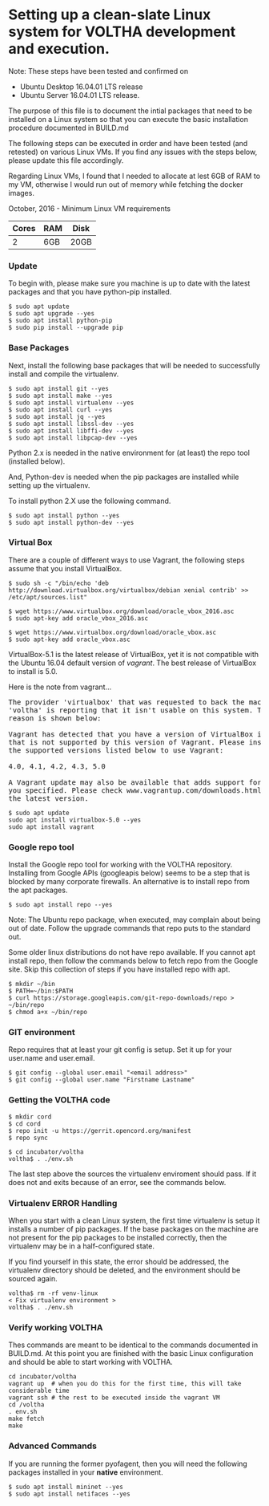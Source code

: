 # Setting up a clean-slate Linux system for VOLTHA development and execution.

Note: These steps have been tested and confirmed on
 * Ubuntu Desktop 16.04.01 LTS release
 * Ubuntu Server 16.04.01 LTS release.

The purpose of this file is to document the intial packages that need
to be installed on a Linux system so that you can execute the basic
installation procedure documented in BUILD.md

The following steps can be executed in order and have been tested (and
retested) on various Linux VMs. If you find any issues with the steps
below, please update this file accordingly.

Regarding Linux VMs, I found that I needed to allocate at lest 6GB of
RAM to my VM, otherwise I would run out of memory while fetching the
docker images.

October, 2016 - Minimum Linux VM requirements

| Cores | RAM | Disk |
|-------|-----|------|
| 2     | 6GB | 20GB |

### Update 

To begin with, please make sure you machine is up to date with the
latest packages and that you have python-pip installed.

```
$ sudo apt update
$ sudo apt upgrade --yes
$ sudo apt install python-pip
$ sudo pip install --upgrade pip
```

### Base Packages

Next, install the following base packages that will be needed to
successfully install and compile the virtualenv.

```
$ sudo apt install git --yes
$ sudo apt install make --yes
$ sudo apt install virtualenv --yes
$ sudo apt install curl --yes
$ sudo apt install jq --yes
$ sudo apt install libssl-dev --yes
$ sudo apt install libffi-dev --yes
$ sudo apt install libpcap-dev --yes
```

Python 2.x is needed in the native environment for (at least) the repo
tool (installed below). 

And, Python-dev is needed when the pip packages are installed while
setting up the virtualenv.

To install python 2.X use the following command.

```
$ sudo apt install python --yes
$ sudo apt install python-dev --yes
```

### Virtual Box

There are a couple of different ways to use Vagrant, the following
steps assume that you install VirtualBox.

```
$ sudo sh -c "/bin/echo 'deb http://download.virtualbox.org/virtualbox/debian xenial contrib' >> /etc/apt/sources.list"
```

```
$ wget https://www.virtualbox.org/download/oracle_vbox_2016.asc
$ sudo apt-key add oracle_vbox_2016.asc
```

```
$ wget https://www.virtualbox.org/download/oracle_vbox.asc
$ sudo apt-key add oracle_vbox.asc
```

VirtualBox-5.1 is the latest release of VirtualBox, yet it is not
compatible with the Ubuntu 16.04 default version of *vagrant*.  The best
release of VirtualBox to install is 5.0. 

Here is the note from vagrant...

<pre>
The provider 'virtualbox' that was requested to back the machine
'voltha' is reporting that it isn't usable on this system. The
reason is shown below:

Vagrant has detected that you have a version of VirtualBox installed
that is not supported by this version of Vagrant. Please install one of
the supported versions listed below to use Vagrant:

4.0, 4.1, 4.2, 4.3, 5.0

A Vagrant update may also be available that adds support for the version
you specified. Please check www.vagrantup.com/downloads.html to download
the latest version.
</pre>

```
$ sudo apt update 
sudo apt install virtualbox-5.0 --yes
sudo apt install vagrant
```

### Google repo tool

Install the Google repo tool for working with the VOLTHA repository.
Installing from Google APIs (googleapis below) seems to be a step that
is blocked by many corporate firewalls.  An alternative is to install
repo from the apt packages.

```
$ sudo apt install repo --yes
```

Note: The Ubuntu repo package, when executed, may complain about being
out of date.  Follow the upgrade commands that repo puts to the
standard out.

Some older linux distributions do not have repo available.  If you
cannot apt install repo, then follow the commands below to fetch repo
from the Google site.  Skip this collection of steps if you have
installed repo with apt.  

``` 
$ mkdir ~/bin 
$ PATH=~/bin:$PATH 
$ curl https://storage.googleapis.com/git-repo-downloads/repo > ~/bin/repo 
$ chmod a+x ~/bin/repo 
```

### GIT environment

Repo requires that at least your git config is setup.  Set it up for
your user.name and user.email.

```
$ git config --global user.email "<email address>"
$ git config --global user.name "Firstname Lastname"
```

### Getting the VOLTHA code

```
$ mkdir cord
$ cd cord
$ repo init -u https://gerrit.opencord.org/manifest
$ repo sync 
```

```
$ cd incubator/voltha
voltha$ . ./env.sh
```

The last step above the sources the virtualenv enviroment should
pass.  If it does not and exits because of an error, see the commands
below. 

### Virtualenv ERROR Handling

When you start with a clean Linux system, the first time virtualenv is
setup it installs a number of pip packages.  If the base packages on
the machine are not present for the pip packages to be installed
correctly, then the virtualenv may be in a half-configured state.

If you find yourself in this state, the error should be addressed, the
virtualenv directory should be deleted, and the environment should be
sourced again.

```
voltha$ rm -rf venv-linux
< Fix virtualenv environment >
voltha$ . ./env.sh
```

### Verify working VOLTHA

Thes commands are meant to be identical to the commands documented in
BUILD.md.  At this point you are finished with the basic Linux
configuration and should be able to start working with VOLTHA. 

```
cd incubator/voltha
vagrant up  # when you do this for the first time, this will take considerable time
vagrant ssh # the rest to be executed inside the vagrant VM
cd /voltha
. env.sh
make fetch
make
```

### Advanced Commands

If you are running the former pyofagent, then you will need the
following packages installed in your **native** environment.

```
$ sudo apt install mininet --yes
$ sudo apt install netifaces --yes
```

